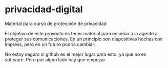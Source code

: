 # privacidad-digital
Material para curso de protección de privacidad

El objetivo de este proyecto es tener material para enseñar a la agente a proteger sus comunicaciones. En un principio son diapositivas hechas con Impress, pero en un futuro podría cambiar.

No estoy seguro si github es el mejor lugar para esto, ya que no es software. Pero por algún lado hay que empezar.
